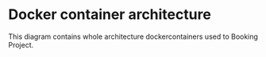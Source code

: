 # Docker container architecture

This diagram contains whole architecture dockercontainers used to Booking Project. 
